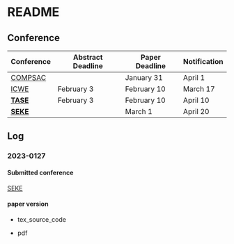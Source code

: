 # README

## Conference

| Conference                                                                | Abstract Deadline | Paper Deadline | Notification |
| ------------------------------------------------------------------------- | ----------------- | -------------- | ------------ |
| [COMPSAC](https://ieeecompsac.computer.org/2023/information-for-authors/) |                   | January 31     | April 1      |
| [ICWE](https://icwe2023.webengineering.org/important-dates/)              | February 3        | February 10    | March 17     |
| [**TASE**](https://bristolpl.github.io/tase2023/dates.html)               | February 3        | February 10    | April 10     |
| [**SEKE**](http://ksiresearch.org/seke/seke23.html)                       |                   | March 1        | April 20     |

## Log

### 2023-0127

#### Submitted conference

[SEKE](http://ksiresearch.org/seke/seke23.html)

#### paper version

- tex_source_code

- pdf


